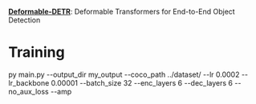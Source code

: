 [**Deformable-DETR**](http://arxiv.org/abs/2010.04159): Deformable Transformers for End-to-End Object Detection


# Training

py main.py --output_dir my_output --coco_path ../dataset/ --lr 0.0002 --lr_backbone 0.00001 --batch_size 32 --enc_layers 6 --dec_layers 6 --no_aux_loss --amp

